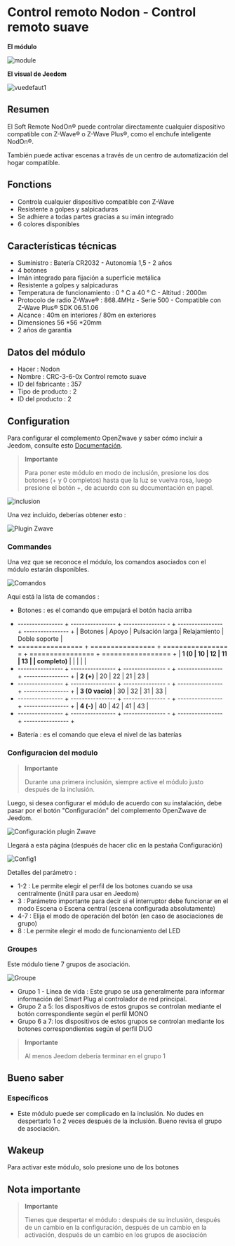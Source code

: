 # Control remoto Nodon - Control remoto suave

**El módulo**

![module](images/nodon.softremote/module.jpg)

**El visual de Jeedom**

![vuedefaut1](images/nodon.softremote/vuedefaut1.png)

## Resumen

El Soft Remote NodOn® puede controlar directamente cualquier dispositivo compatible con Z-Wave® o Z-Wave Plus®, como el enchufe inteligente NodOn®.

También puede activar escenas a través de un centro de automatización del hogar compatible.

## Fonctions

-   Controla cualquier dispositivo compatible con Z-Wave
-   Resistente a golpes y salpicaduras
-   Se adhiere a todas partes gracias a su imán integrado
-   6 colores disponibles

## Características técnicas

-   Suministro : Batería CR2032 - Autonomía 1,5 - 2 años
-   4 botones
-   Imán integrado para fijación a superficie metálica
-   Resistente a golpes y salpicaduras
-   Temperatura de funcionamiento : 0 ° C a 40 ° C - Altitud : 2000m
-   Protocolo de radio Z-Wave® : 868.4MHz - Serie 500 - Compatible con Z-Wave Plus® SDK 06.51.06
-   Alcance : 40m en interiores / 80m en exteriores
-   Dimensiones 56 \*56 \*20mm
-   2 años de garantia

## Datos del módulo

-   Hacer : Nodon
-   Nombre : CRC-3-6-0x Control remoto suave
-   ID del fabricante : 357
-   Tipo de producto : 2
-   ID del producto : 2

## Configuration

Para configurar el complemento OpenZwave y saber cómo incluir a Jeedom, consulte esto [Documentación](https://doc.jeedom.com/es_ES/plugins/automation%20protocol/openzwave/).

> **Importante**
>
> Para poner este módulo en modo de inclusión, presione los dos botones (+ y 0 completos) hasta que la luz se vuelva rosa, luego presione el botón +, de acuerdo con su documentación en papel.

![inclusion](images/nodon.softremote/inclusion.jpg)

Una vez incluido, deberías obtener esto :

![Plugin Zwave](images/nodon.softremote/information.png)

### Commandes

Una vez que se reconoce el módulo, los comandos asociados con el módulo estarán disponibles.

![Comandos](images/nodon.softremote/commandes.png)

Aquí está la lista de comandos :

-   Botones : es el comando que empujará el botón hacia arriba

+ ---------------- + ---------------- + --------------- - + ---------------- + ---------------- +
| Botones        | Apoyo          | Pulsación larga     | Relajamiento    | Doble soporte   |
+ ================ + ================ + ================ = + ================ + ================= +
| **1 (0         | 10             | 12             | 11             | 13             |
| completo)**       |                |                |                |                |
+ ---------------- + ---------------- + --------------- - + ---------------- + ---------------- +
| **2 (+)**      | 20             | 22             | 21             | 23             |
+ ---------------- + ---------------- + --------------- - + ---------------- + ---------------- +
| **3 (0 vacío)** | 30             | 32             | 31             | 33             |
+ ---------------- + ---------------- + --------------- - + ---------------- + ---------------- +
| **4 (-)**      | 40             | 42             | 41             | 43             |
+ ---------------- + ---------------- + --------------- - + ---------------- + ---------------- +

-   Batería : es el comando que eleva el nivel de las baterías

### Configuracion del modulo

> **Importante**
>
> Durante una primera inclusión, siempre active el módulo justo después de la inclusión.

Luego, si desea configurar el módulo de acuerdo con su instalación, debe pasar por el botón "Configuración" del complemento OpenZwave de Jeedom.

![Configuración plugin Zwave](images/plugin/bouton_configuration.jpg)

Llegará a esta página (después de hacer clic en la pestaña Configuración)

![Config1](images/nodon.softremote/config1.png)

Detalles del parámetro :

-   1-2 : Le permite elegir el perfil de los botones cuando se usa centralmente (inútil para usar en Jeedom)
-   3 : Parámetro importante para decir si el interruptor debe funcionar en el modo Escena o Escena central (escena configurada absolutamente)
-   4-7 : Elija el modo de operación del botón (en caso de asociaciones de grupo)
-   8 : Le permite elegir el modo de funcionamiento del LED

### Groupes

Este módulo tiene 7 grupos de asociación.

![Groupe](images/nodon.softremote/groupe.png)

-   Grupo 1 - Línea de vida : Este grupo se usa generalmente para informar información del Smart Plug al controlador de red principal.
-   Grupo 2 a 5: los dispositivos de estos grupos se controlan mediante el botón correspondiente según el perfil MONO
-   Grupo 6 a 7: los dispositivos de estos grupos se controlan mediante los botones correspondientes según el perfil DUO

> **Importante**
>
> Al menos Jeedom debería terminar en el grupo 1

## Bueno saber

### Específicos

-   Este módulo puede ser complicado en la inclusión. No dudes en despertarlo 1 o 2 veces después de la inclusión. Bueno revisa el grupo de asociación.

## Wakeup

Para activar este módulo, solo presione uno de los botones

## Nota importante

> **Importante**
>
> Tienes que despertar el módulo : después de su inclusión, después de un cambio en la configuración, después de un cambio en la activación, después de un cambio en los grupos de asociación
